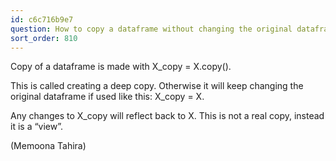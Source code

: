 ```yaml
---
id: c6c716b9e7
question: How to copy a dataframe without changing the original dataframe?
sort_order: 810
---
```


Copy of a dataframe is made with X_copy = X.copy().

This is called creating a deep copy.  Otherwise it will keep changing the original dataframe if used like this: X_copy = X.

Any changes to X_copy will reflect back to X. This is not a real copy, instead it is a “view”.

(Memoona Tahira)

